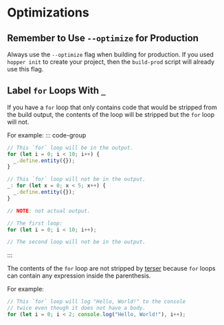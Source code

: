 # Optimizations

## Remember to Use `--optimize` for Production

Always use the `--optimize` flag when building for production. If you used `hopper init` to create your project, then the `build-prod` script will already use this flag.

## Label `for` Loops With `_`

If you have a `for` loop that only contains code that would be stripped from the build output, the contents of the loop will be stripped but the `for` loop will not.

For example:
::: code-group

```ts [input.ts]
// This `for` loop will be in the output.
for (let i = 0; i < 10; i++) {
  _.define.entity({});
}

// This `for` loop will not be in the output.
_: for (let x = 0; x < 5; x++) {
  _.define.entity({});
}
```

```js [output.js]
// NOTE: not actual output.

// The first loop:
for (let i = 0; i < 10; i++);

// The second loop will not be in the output.
```

:::

The contents of the `for` loop are not stripped by [terser](https://terser.org/) because `for` loops can contain any expression inside the parenthesis.

For example:

```ts
// This `for` loop will log "Hello, World!" to the console
// twice even though it does not have a body.
for (let i = 0; i < 2; console.log("Hello, World!"), i++);
```

